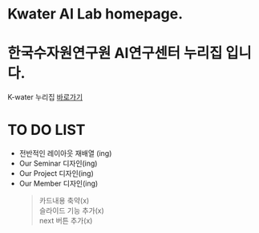 # Kwater AI Lab homepage.
# 한국수자원연구원 AI연구센터 누리집 입니다.
K-water 누리집 [바로가기](https://kwater-ailab.github.io/Kwater_ai_lab/)
# TO DO LIST
- 전반적인 레이아웃 재배열 (ing)
- Our Seminar 디자인(ing)
- Our Project 디자인(ing)
- Our Member 디자인(ing)
  > 카드내용 축약(x) <br>
  > 슬라이드 기능 추가(x) <br>
  > next 버튼 추가(x)
